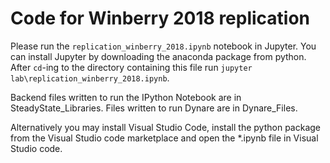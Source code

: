 # Code for Winberry 2018 replication

Please run the `replication_winberry_2018.ipynb` notebook in Jupyter. You can install Jupyter by downloading the anaconda package from python. After `cd`-ing to the directory containing this file run `jupyter lab\replication_winberry_2018.ipynb`.

Backend files written to run the IPython Notebook are in SteadyState_Libraries. Files written to run Dynare are in Dynare_Files.

Alternatively you may install Visual Studio Code, install the python package from the Visual Studio code marketplace and open the *.ipynb file in Visual Studio code.
